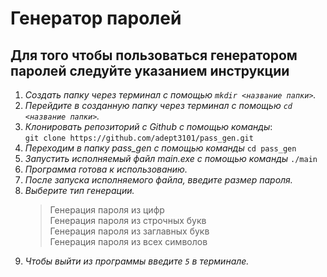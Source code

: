 # Генератор паролей
## Для того чтобы пользоваться генератором паролей следуйте указанием инструкции ##
1. _Создать папку через терминал с помощью ```mkdir <название папки>```._
2. _Перейдите в созданную папку через терминал с помощью ```cd <название папки>```._
3. _Клонировать репозиторий с Github с помощью команды_: \
``` git clone https://github.com/adept3101/pass_gen.git ```
4. _Переходим в папку pass_gen с помощью команды_ ``` cd pass_gen ```
5. _Запустить исполняемый файл main.exe с помощью команды_ ```./main```
6. _Программа готова к использованию._
7. _После запуска исполняемого файла, введите размер пароля._
8. _Выберите тип генерации._
    > Генерация пароля из цифр \
    > Генерация пароля из строчных букв \
    > Генерация пароля из заглавных букв \
    > Генерация пароля из всех символов
9. _Чтобы выйти из программы введите ```5``` в терминале._ 
